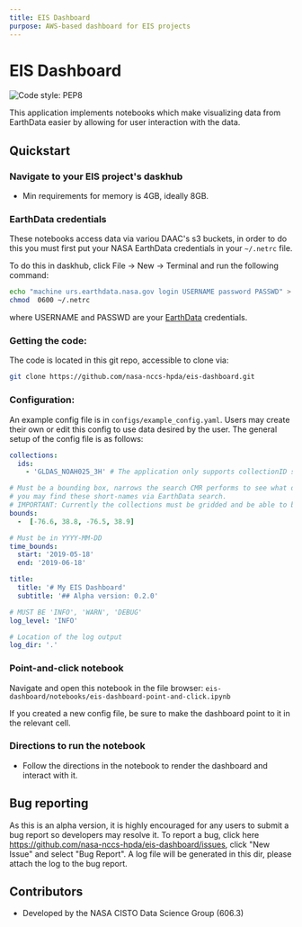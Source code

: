 ```yaml
---
title: EIS Dashboard
purpose: AWS-based dashboard for EIS projects
---
```


# EIS Dashboard

![Code style: PEP8](https://github.com/nasa-nccs-hpda/vhr-cloudmask/actions/workflows/lint.yml/badge.svg)

This application implements notebooks which make visualizing data from EarthData easier by allowing for user interaction with the data.

## Quickstart
### Navigate to your EIS project's daskhub
- Min requirements for memory is 4GB, ideally 8GB.

### EarthData credentials
These notebooks access data via variou DAAC's s3 buckets, in order to do this you must first put your NASA EarthData credentials in your `~/.netrc` file.

To do this in daskhub, click File -> New -> Terminal and run the following command:

```bash
echo "machine urs.earthdata.nasa.gov login USERNAME password PASSWD" > ~/.netrc ; > ~/.urs_cookies
chmod  0600 ~/.netrc
```

where USERNAME and PASSWD are your [EarthData](http://urs.earthdata.nasa.gov/) credentials.

### Getting the code:
The code is located in this git repo, accessible to clone via:
```bash
git clone https://github.com/nasa-nccs-hpda/eis-dashboard.git
```

### Configuration:
An example config file is in `configs/example_config.yaml`. Users may create their own or edit this config to use data desired by the user. The general setup of the config file is as follows:

```yaml
collections:
  ids:
    - 'GLDAS_NOAH025_3H' # The application only supports collectionID shortnames

# Must be a bounding box, narrows the search CMR performs to see what data is necessary
# you may find these short-names via EarthData search. 
# IMPORTANT: Currently the collections must be gridded and be able to be read by xarray.
bounds:
  -  [-76.6, 38.8, -76.5, 38.9]

# Must be in YYYY-MM-DD
time_bounds:
  start: '2019-05-18'
  end: '2019-06-18'

title:
  title: '# My EIS Dashboard'
  subtitle: '## Alpha version: 0.2.0'

# MUST BE 'INFO', 'WARN', 'DEBUG'
log_level: 'INFO'

# Location of the log output
log_dir: '.'
```

### Point-and-click notebook
Navigate and open this notebook in the file browser: `eis-dashboard/notebooks/eis-dashboard-point-and-click.ipynb`

If you created a new config file, be sure to make the dashboard point to it in the relevant cell. 

### Directions to run the notebook
- Follow the directions in the notebook to render the dashboard and interact with it.

## Bug reporting
As this is an alpha version, it is highly encouraged for any users to submit a bug report so developers may resolve it. To report a bug, click here
https://github.com/nasa-nccs-hpda/eis-dashboard/issues, click "New Issue" and select "Bug Report". A log file will be generated in this dir, please attach the log to the bug report. 

## Contributors
- Developed by the NASA CISTO Data Science Group (606.3)